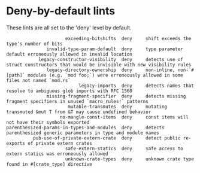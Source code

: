 # Deny-by-default lints

These lints are all set to the 'deny' level by default.

                          exceeding-bitshifts  deny     shift exceeds the type's number of bits
                   invalid-type-param-default  deny     type parameter default erroneously allowed in invalid location
                legacy-constructor-visibility  deny     detects use of struct constructors that would be invisible with new visibility rules
                   legacy-directory-ownership  deny     non-inline, non-`#[path]` modules (e.g. `mod foo;`) were erroneously allowed in some files not named `mod.rs`
                               legacy-imports  deny     detects names that resolve to ambiguous glob imports with RFC 1560
                   missing-fragment-specifier  deny     detects missing fragment specifiers in unused `macro_rules!` patterns
                           mutable-transmutes  deny     mutating transmuted &mut T from &T may cause undefined behavior
                        no-mangle-const-items  deny     const items will not have their symbols exported
    parenthesized-params-in-types-and-modules  deny     detects parenthesized generic parameters in type and module names
              pub-use-of-private-extern-crate  deny     detect public re-exports of private extern crates
                          safe-extern-statics  deny     safe access to extern statics was erroneously allowed
                          unknown-crate-types  deny     unknown crate type found in #[crate_type] directive
